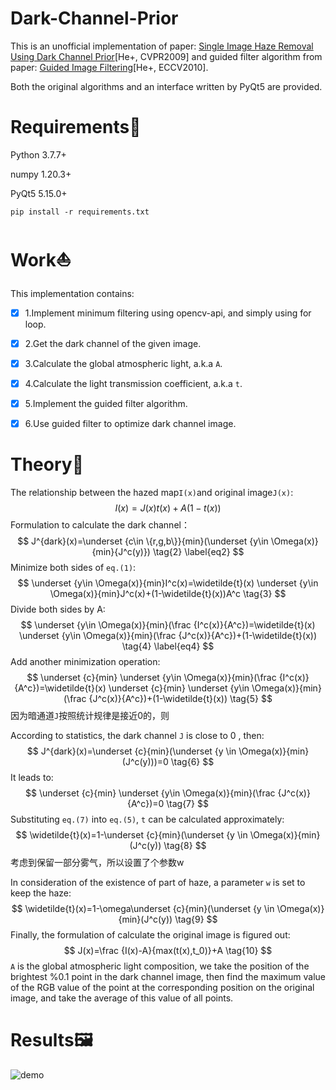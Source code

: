 # Dark-Channel-Prior

This is an unofficial implementation of paper: [Single Image Haze Removal Using Dark Channel Prior](http://kaiminghe.com/publications/cvpr09.pdf)[He+, CVPR2009] and guided filter algorithm from paper: [Guided Image Filtering](http://kaiminghe.com/publications/eccv10guidedfilter.pdf)[He+, ECCV2010].

Both the original algorithms and an interface written by PyQt5 are provided.

# Requirements:star2:

Python 3.7.7+

numpy 1.20.3+

PyQt5 5.15.0+

```shell
pip install -r requirements.txt
```

# Work:sailboat:

This implementation contains:

- [x] 1.Implement minimum filtering using opencv-api, and simply using for loop.

- [x] 2.Get the dark channel of the given image.

- [x] 3.Calculate the global atmospheric light, a.k.a `A`.

- [x] 4.Calculate the light transmission coefficient, a.k.a `t`.

- [x] 5.Implement the guided filter algorithm.

- [x] 6.Use guided filter to optimize dark channel image.

# Theory:foggy:

The relationship between the hazed map`I(x)`and original image`J(x)`:
$$
I(x)=J(x)t(x)+A(1-t(x)) \tag{1} \label{eq1}
$$
Formulation to calculate the dark channel：
$$
J^{dark}(x)=\underset {c\in \{r,g,b\}}{min}(\underset {y\in \Omega(x)}{min}{J^c(y)}) \tag{2} \label{eq2}
$$
Minimize both sides of `eq.(1)`:
$$
\underset {y\in \Omega(x)}{min}I^c(x)=\widetilde{t}(x) \underset {y\in \Omega(x)}{min}J^c(x)+(1-\widetilde{t}(x))A^c \tag{3}
$$
Divide both sides by A:
$$
\underset {y\in \Omega(x)}{min}(\frac {I^c(x)}{A^c})=\widetilde{t}(x) \underset {y\in \Omega(x)}{min}(\frac {J^c(x)}{A^c})+(1-\widetilde{t}(x)) \tag{4} \label{eq4}
$$
Add another minimization operation:
$$
\underset {c}{min} \underset {y\in \Omega(x)}{min}(\frac {I^c(x)}{A^c})=\widetilde{t}(x) \underset {c}{min} \underset {y\in \Omega(x)}{min}(\frac {J^c(x)}{A^c})+(1-\widetilde{t}(x)) \tag{5}
$$
因为暗通道`J`按照统计规律是接近0的，则

According to statistics,  the dark channel `J` is close to 0 , then:
$$
J^{dark}(x)=\underset {c}{min}(\underset {y \in \Omega(x)}{min}(J^c(y)))=0 \tag{6}
$$
It leads to:
$$
\underset {c}{min} \underset {y\in \Omega(x)}{min}(\frac {J^c(x)}{A^c})=0 \tag{7}
$$
Substituting `eq.(7)` into `eq.(5)`, `t` can be calculated approximately:
$$
\widetilde{t}(x)=1-\underset {c}{min}(\underset {y \in \Omega(x)}{min}(J^c(y)) \tag{8}
$$
考虑到保留一部分雾气，所以设置了个参数w

In consideration of the existence of part of haze, a parameter `w` is set to keep the haze:
$$
\widetilde{t}(x)=1-\omega\underset {c}{min}(\underset {y \in \Omega(x)}{min}(J^c(y)) \tag{9}
$$
Finally, the formulation of calculate the original image is figured out:
$$
J(x)=\frac {I(x)-A}{max(t(x),t_0)}+A \tag{10}
$$
`A` is the global atmospheric light composition, we take the position of the brightest %0.1 point in the dark channel image, then find the maximum value of the RGB value of the point at the corresponding position on the original image, and take the average of this value of all points.

# Results:framed_picture:

![demo](./demo/demo.gif)


